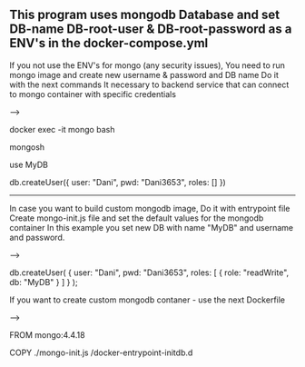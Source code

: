 This program uses mongodb Database and set  DB-name DB-root-user & DB-root-password as a ENV's in the docker-compose.yml
------------
If you not use the ENV's for mongo (any security issues),
You need to run mongo image and create new username & password and DB name 
Do it with the next commands 
It necessary to backend service that can connect to mongo container with specific credentials

-->

docker exec -it mongo bash

mongosh

use MyDB

db.createUser({ user: "Dani", pwd: "Dani3653", roles: [] })



----------------------------------------------
In case you want to build custom mongodb image,
Do it with entrypoint file
Create mongo-init.js file and set the default values for the mongodb container
In this example you set new DB with name "MyDB" and username and password.

-->

db.createUser( { user: "Dani", pwd: "Dani3653", roles: [ { role: "readWrite", db: "MyDB" } ] } );


If you want to create custom mongodb contaner - use the next Dockerfile 

-->

FROM mongo:4.4.18

COPY ./mongo-init.js /docker-entrypoint-initdb.d
